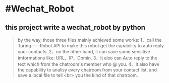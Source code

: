 #Wechat_Robot
=========================================
this project write a wechat_robot by python
--------------------------------------------------
>by the way, those three files mainly achieved some works:
>1、call the Turing——Robot API to make this robot get the capability to auto reply your contacts.
>2、on the other hand, it can save some sensitive imformations like: URL、IP、Domin.
>3、it also can Auto reply to the text which from the chatroom's member who @ you.
>4、it also have the capability to analisy every chatroom from your contact list, and save a local file to tell \<br\> you the kind of that chatroom.

